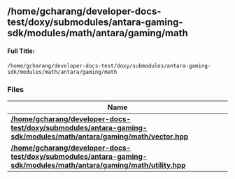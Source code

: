 

## /home/gcharang/developer-docs-test/doxy/submodules/antara-gaming-sdk/modules/math/antara/gaming/math

#### Full Title:
```
/home/gcharang/developer-docs-test/doxy/submodules/antara-gaming-sdk/modules/math/antara/gaming/math
```






### Files

| Name           |
| -------------- |
| **[/home/gcharang/developer-docs-test/doxy/submodules/antara-gaming-sdk/modules/math/antara/gaming/math/vector.hpp](Files/vector_8hpp.md#file-vector.hpp)**  |
| **[/home/gcharang/developer-docs-test/doxy/submodules/antara-gaming-sdk/modules/math/antara/gaming/math/utility.hpp](Files/utility_8hpp.md#file-utility.hpp)**  |





















